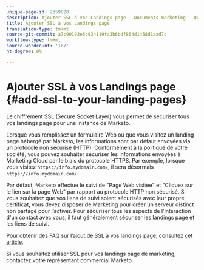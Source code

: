 ```yaml
---
unique-page-id: 2359828
description: Ajouter SSL à vos Landings page - Documents marketing - Documentation du produit
title: Ajouter SSL à vos Landings page
translation-type: tm+mt
source-git-commit: a7c90193e5c934119fa3b6bdf864d1458d1aad7c
workflow-type: tm+mt
source-wordcount: '187'
ht-degree: 0%

---
```



# Ajouter SSL à vos Landings page {#add-ssl-to-your-landing-pages}

Le chiffrement SSL (Secure Socket Layer) vous permet de sécuriser tous vos landings page pour une instance de Marketo.

Lorsque vous remplissez un formulaire Web ou que vous visitez un landing page hébergé par Marketo, les informations sont par défaut envoyées via un protocole non sécurisé (HTTP). Conformément à la politique de votre société, vous pouvez souhaiter sécuriser les informations envoyées à Marketing Cloud par le biais du protocole HTTPS. Par exemple, lorsque vous visitez `https://info.mydomain.com/`, il sera désormais `https://info.mydomain.com/`.

Par défaut, Marketo effectue le suivi de &quot;Page Web visitée&quot; et &quot;Cliquez sur le lien sur la page Web&quot; par rapport au protocole HTTP non sécurisé. Si vous souhaitez que vos liens de suivi soient sécurisés avec leur propre certificat, vous devez disposer de Marketing pour créer un serveur distinct non partagé pour l’activer. Pour sécuriser tous les aspects de l&#39;interaction d&#39;un contact avec vous, il faut généralement sécuriser les landings page et les liens de suivi.

Pour obtenir des FAQ sur l’ajout de SSL à vos landings page, consultez [cet article](https://nation.marketo.com/t5/Knowledgebase/Overview-amp-FAQ-Secured-Domains/ta-p/300900).

Si vous souhaitez utiliser SSL pour vos landings page de marketing, contactez votre représentant commercial Marketo.
